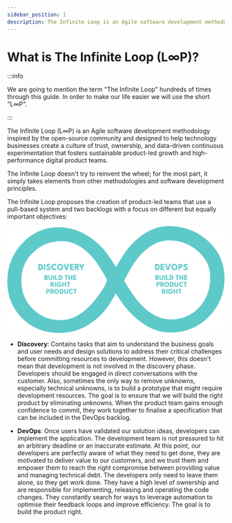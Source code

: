 ```yaml
---
sidebar_position: 1
description: The Infinite Loop is an Agile software development methodology inspired by the open-source community and designed to help technology businesses create a culture of trust, ownership, and data-driven continuous experimentation.
---
```


# What is The Infinite Loop (L∞P)?

:::info

We are going to mention the term "The Infinite Loop" hundreds of times through this guide. In order to make our life easier we will use the short "L∞P".

:::

The Infinite Loop (L∞P) is an Agile software development methodology inspired by the open-source community and designed to help technology businesses create a culture of trust, ownership, and data-driven continuous experimentation that fosters sustainable product-led growth and high-performance digital product teams.

The Infinite Loop doesn't try to reinvent the wheel; for the most part, it simply takes elements from other methodologies and software development principles. 

The Infinite Loop proposes the creation of product-led teams that use a pull-based system and two backlogs with a focus on different but equally important objectives:

<p align="center">
  <img src="/img/loop-b.png" />
</p>

- **Discovery**: Contains tasks that aim to understand the business goals and user needs and design solutions to address their critical challenges before committing resources to development. However, this doesn't mean that development is not involved in the discovery phase. Developers should be engaged in direct conversations with the customer. Also, sometimes the only way to remove unknowns, especially technical unknowns, is to build a prototype that might require development resources. The goal is to ensure that we will build the right product by eliminating unknowns. When the product team gains enough confidence to commit, they work together to finalise a specification that can be included in the DevOps backlog.

- **DevOps**: Once users have validated our solution ideas, developers can implement the application. The development team is not pressured to hit an arbitrary deadline or an inaccurate estimate. At this point, our developers are perfectly aware of what they need to get done, they are motivated to deliver value to our customers, and we trust them and empower them to reach the right compromise between providing value and managing technical debt. The developers only need to leave them alone, so they get work done. They have a high level of ownership and are responsible for implementing, releasing and operating the code changes. They constantly search for ways to leverage automation to optimise their feedback loops and improve efficiency. The goal is to build the product right.